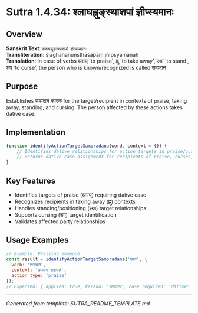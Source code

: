# Sutra 1.4.34: श्लाघह्नुङ्स्थाशपां ज्ञीप्स्यमानः

## Overview
**Sanskrit Text**: `श्लाघह्नुङ्स्थाशपां ज्ञीप्स्यमानः`  
**Transliteration**: ślāghahanuṅsthāśapāṃ jñīpsyamāṇaḥ  
**Translation**: In case of verbs श्लाघ् 'to praise', ह्नु 'to take away', स्था 'to stand', शप् 'to curse', the person who is known/recognized is called सम्प्रदान

## Purpose
Establishes सम्प्रदान कारक for the target/recipient in contexts of praise, taking away, standing, and cursing. The person affected by these actions takes dative case.

## Implementation
```javascript
function identifyActionTargetSampradana(word, context = {}) {
    // Identifies dative relationships for action targets in praise/curse contexts
    // Returns dative case assignment for recipients of praise, curses, etc.
}
```

## Key Features
- Identifies targets of praise (श्लाघ्) requiring dative case
- Recognizes recipients in taking away (ह्नु) contexts  
- Handles standing/positioning (स्था) target relationships
- Supports cursing (शप्) target identification
- Validates affected party relationships

## Usage Examples
```javascript
// Example: Praising someone
const result = identifyActionTargetSampradana('छात्र', { 
  verb: 'श्लाघते', 
  context: 'छात्राय श्लाघते',
  action_type: 'praise'
});
// Expected: { applies: true, karaka: 'सम्प्रदान', case_required: 'dative' }
```

---

*Generated from template: SUTRA_README_TEMPLATE.md*
